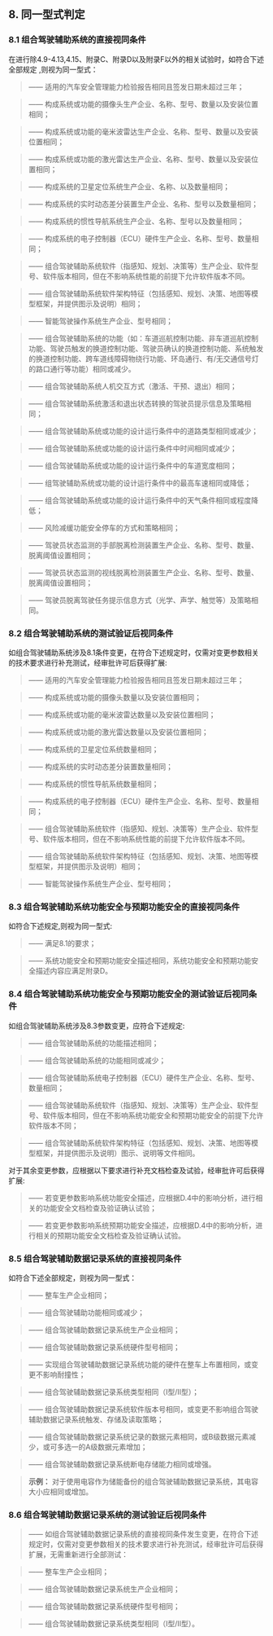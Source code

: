 ## 8. 同一型式判定

### 8.1 组合驾驶辅助系统的直接视同条件

在进行除4.9-4.13,4.15、附录C、附录D以及附录F以外的相关试验时，如符合下述全部规定 ,则视为同一型式：

> —— 适用的汽车安全管理能力检验报告相同且签发日期未超过三年；

> —— 构成系统或功能的摄像头生产企业、名称、型号、数量以及安装位置相同；

> —— 构成系统或功能的毫米波雷达生产企业、名称、型号、数量以及安装位置相同；

> —— 构成系统或功能的激光雷达生产企业、名称、型号、数量以及安装位置相同；

> —— 构成系统的卫星定位系统生产企业、名称、以及数量相同；

> —— 构成系统的实时动态差分装置生产企业、名称、型号以及数量相同；

> —— 构成系统的惯性导航系统生产企业、名称、型号以及数量相同；

> —— 构成系统的电子控制器（ECU）硬件生产企业、名称、型号、数量相同；

> —— 组合驾驶辅助系统软件（指感知、规划、决策等）生产企业、软件型号、软件版本相同，但在不影响系统性能的前提下允许软件版本不同。

> —— 组合驾驶辅助系统软件架构特征（包括感知、规划、决策、地图等模型框架，并提供图示及说明）相同；

> —— 智能驾驶操作系统生产企业、型号相同；

> —— 组合驾驶辅助系统的功能（如：车道巡航控制功能、非车道巡航控制功能、驾驶员触发的换道控制功能、驾驶员确认的换道控制功能、系统触发的换道控制功能、跨车道线障碍物绕行功能、环岛通行、有/无交通信号灯的路口通行等功能）相同或减少。

> —— 组合驾驶辅助系统人机交互方式（激活、干预、退出）相同；

> —— 组合驾驶辅助系统激活和退出状态转换的驾驶员提示信息及策略相同；

> —— 组合驾驶辅助系统或功能的设计运行条件中的道路类型相同或减少；

> —— 组合驾驶辅助系统或功能的设计运行条件中时间相同或减少；

> —— 组合驾驶辅助系统或功能的设计运行条件中的车道宽度相同；

> —— 组驾驶辅助系统或功能的设计运行条件中的最高车速相同或降低；

> —— 组合驾驶辅助系统或功能的设计运行条件中的天气条件相同或程度降低；

> —— 风险减缓功能安全停车的方式和策略相同；

> —— 驾驶员状态监测的手部脱离检测装置生产企业、名称、型号、数量、脱离阈值设置相同；

> —— 驾驶员状态监测的视线脱离检测装置生产企业、名称、型号、数量、脱离阈值设置相同；

> —— 驾驶员脱离驾驶任务提示信息方式（光学、声学、触觉等）及策略相同。

### 8.2 组合驾驶辅助系统的测试验证后视同条件

如组合驾驶辅助系统涉及8.1条件变更，在符合下述规定时，仅需对变更参数相关的技术要求进行补充测试，经审批许可后获得扩展:

> —— 适用的汽车安全管理能力检验报告相同且签发日期未超过三年；

> —— 构成系统或功能的摄像头数量以及安装位置相同；

> —— 构成系统或功能的毫米波雷达数量以及安装位置相同；

> —— 构成系统或功能的激光雷达数量以及安装位置相同；

> —— 构成系统的卫星定位系统数量相同；

> —— 构成系统的实时动态差分装置数量相同；

> —— 构成系统的惯性导航系统数量相同；

> —— 构成系统的电子控制器（ECU）硬件生产企业、名称、型号、数量相同；

> —— 组合驾驶辅助系统软件（指感知、规划、决策等）生产企业、软件型号、软件版本相同，但在不影响系统性能的前提下允许软件版本不同。

> —— 组合驾驶辅助系统软件架构特征（包括感知、规划、决策、地图等模型框架，并提供图示及说明）相同；

> —— 智能驾驶操作系统生产企业、型号相同；
    
### 8.3 组合驾驶辅助系统功能安全与预期功能安全的直接视同条件

如符合下述规定,则视为同一型式:

> —— 满足8.1的要求；

> —— 系统功能安全和预期功能安全描述相同，系统功能安全和预期功能安全描述内容应满足附录D。

### 8.4 组合驾驶辅助系统功能安全与预期功能安全的测试验证后视同条件

如组合驾驶辅助系统涉及8.3参数变更，应符合下述规定:

> —— 组合驾驶辅助系统的功能描述相同；

> —— 组合驾驶辅助系统的功能相同或减少；

> —— 组合驾驶辅助系统电子控制器（ECU）硬件生产企业、名称、型号、数量相同；

> —— 组合驾驶辅助系统软件（指感知、规划、决策等）生产企业、软件型号、软件版本相同，但在不影响系统功能安全和预期功能安全的前提下允许软件版本不同；

> —— 组合驾驶辅助系统软件架构特征（包括感知、规划、决策、地图等模型框架，并提供图示及说明）图示、说明等文件相同。

对于其余变更参数，应根据以下要求进行补充文档检查及试验，经审批许可后获得扩展:

> —— 若变更参数影响系统功能安全描述，应根据D.4中的影响分析，进行相关的功能安全文档检查及验证确认试验；

> —— 若变更参数影响系统预期功能安全描述，应根据D.4中的影响分析，进行相关的预期功能安全文档检查及验证确认试验。

### 8.5 组合驾驶辅助数据记录系统的直接视同条件

如符合下述全部规定，则视为同一型式：

> —— 整车生产企业相同；

> —— 组合驾驶辅助功能相同或减少；

> —— 组合驾驶辅助数据记录系统生产企业相同；

> —— 组合驾驶辅助数据记录系统硬件型号相同；

> —— 实现组合驾驶辅助数据记录系统功能的硬件在整车上布置相同，或变更不影响耐撞性；

> —— 组合驾驶辅助数据记录系统类型相同（I型/II型）；

> —— 组合驾驶辅助数据记录系统软件版本号相同，或变更不影响组合驾驶辅助数据记录系统触发、存储及读取策略；

> —— 组合驾驶辅助数据记录系统记录的数据元素相同，或B级数据元素减少，或可多选一的A级数据元素增加；

> —— 组合驾驶辅助数据记录系统断电存储能力相同或增强。

> **示例：** 对于使用电容作为储能备份的组合驾驶辅助数据记录系统，其电容大小应相同或增加。

### 8.6 组合驾驶辅助数据记录系统的测试验证后视同条件

> —— 如组合驾驶辅助数据记录系统的直接视同条件发生变更，在符合下述规定时，仅需对变更参数相关的技术要求进行补充测试，经审批许可后获得扩展，无需重新进行全部测试：

> —— 整车生产企业相同；

> —— 组合驾驶辅助数据记录系统生产企业相同；

> —— 组合驾驶辅助数据记录系统硬件型号相同；

> —— 组合驾驶辅助数据记录系统类型相同（I型/II型）。